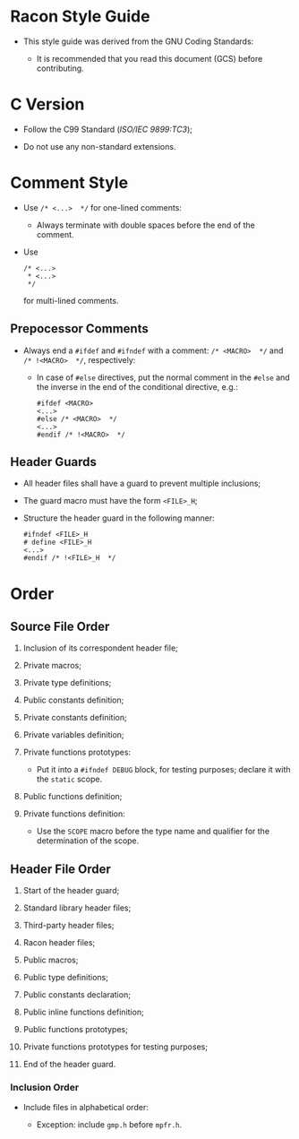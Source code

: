 # Racon Style Guide

- This style guide was derived from the GNU Coding Standards:

  + It is recommended that you read this document (GCS) before
  contributing.

# C Version

- Follow the C99 Standard (*ISO/IEC 9899:TC3*);

- Do not use any non-standard extensions.

# Comment Style

- Use `/* <...>  */` for one-lined comments:

  + Always terminate with double spaces before the end of the comment.

- Use

  ```
  /* <...>
   * <...>
   */
  ```

  for multi-lined comments.

## Prepocessor Comments

- Always end a `#ifdef` and `#ifndef` with a comment: `/* <MACRO>  */` and
`/* !<MACRO>  */`, respectively:

  + In case of `#else` directives, put the normal comment in the `#else`
  and the inverse in the end of the conditional directive, e.g.:

    ```
    #ifdef <MACRO>
    <...>
    #else /* <MACRO>  */
    <...>
    #endif /* !<MACRO>  */
    ```

## Header Guards

- All header files shall have a guard to prevent multiple inclusions;

- The guard macro must have the form `<FILE>_H`;

- Structure the header guard in the following manner:

  ```
  #ifndef <FILE>_H
  # define <FILE>_H
  <...>
  #endif /* !<FILE>_H  */
  ```

# Order

## Source File Order

1. Inclusion of its correspondent header file;

2. Private macros;

3. Private type definitions;

4. Public constants definition;

5. Private constants definition;

6. Private variables definition;

7. Private functions prototypes:

   - Put it into a `#ifndef DEBUG` block, for testing purposes; declare
   it with the `static` scope.

8. Public functions definition;

9. Private functions definition:

   - Use the `SCOPE` macro before the type name and qualifier for the
   determination of the scope.

## Header File Order

1. Start of the header guard;

2. Standard library header files;

3. Third-party header files;

4. Racon header files;

5. Public macros;

6. Public type definitions;

7. Public constants declaration;

8. Public inline functions definition;

9. Public functions prototypes;

10. Private functions prototypes for testing purposes;

11. End of the header guard.

### Inclusion Order

- Include files in alphabetical order:

  + Exception: include `gmp.h` before `mpfr.h`.
